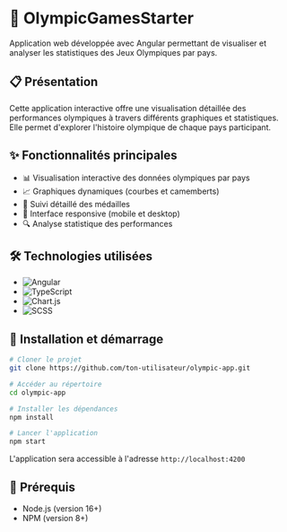 # 🏅 OlympicGamesStarter

Application web développée avec Angular permettant de visualiser et analyser les statistiques des Jeux Olympiques par pays.

## 📋 Présentation

Cette application interactive offre une visualisation détaillée des performances olympiques à travers différents graphiques et statistiques. 
Elle permet d'explorer l'histoire olympique de chaque pays participant.

## ✨ Fonctionnalités principales

- 📊 Visualisation interactive des données olympiques par pays
- 📈 Graphiques dynamiques (courbes et camemberts)
- 🏅 Suivi détaillé des médailles
- 📱 Interface responsive (mobile et desktop)
- 🔍 Analyse statistique des performances

## 🛠️ Technologies utilisées

- ![Angular](https://img.shields.io/badge/Angular-17+-DD0031?style=flat-square&logo=angular)
- ![TypeScript](https://img.shields.io/badge/TypeScript-Latest-3178C6?style=flat-square&logo=typescript)
- ![Chart.js](https://img.shields.io/badge/Chart.js-Latest-FF6384?style=flat-square&logo=chart.js)
- ![SCSS](https://img.shields.io/badge/SCSS-Latest-CC6699?style=flat-square&logo=sass)

## 🚀 Installation et démarrage

```bash
# Cloner le projet
git clone https://github.com/ton-utilisateur/olympic-app.git

# Accéder au répertoire
cd olympic-app

# Installer les dépendances
npm install

# Lancer l'application
npm start
```

L'application sera accessible à l'adresse `http://localhost:4200`

## 📝 Prérequis

- Node.js (version 16+)
- NPM (version 8+)
